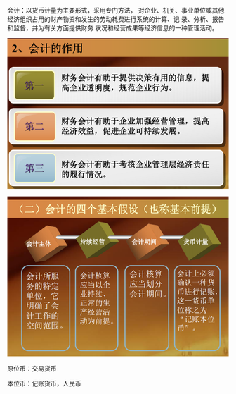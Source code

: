 会计：以货币计量为主要形式，采用专门方法， 对企业、机关、事业单位或其他经济组织占用的财产物资和发生的劳动耗费进行系统的计算、记 录、分析、报告和监督，并为有关方面提供财务 状况和经营成果等经济信息的一种管理活动。



![](assets/1.1.概念%20作用_image_0.png)



![](assets/1.1.概念%20作用_image_1.png)

原位币：交易货币

本位币：记账货币，人民币